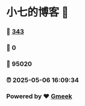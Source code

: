 # 小七的博客 :link:  
### :page_facing_up: [343](/tag.html) 
### :speech_balloon: 0 
### :hibiscus: 95020 
### :alarm_clock: 2025-05-06 16:09:34 
### Powered by :heart: [Gmeek](https://github.com/Meekdai/Gmeek)
